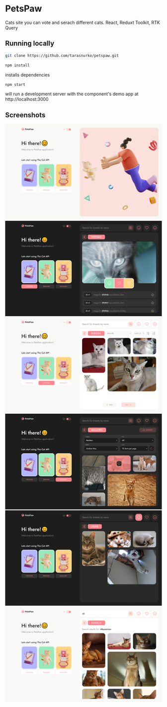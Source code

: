 # PetsPaw

Cats site you can vote and serach different cats. React, Reduxt Toolkit, RTK Query

## Running locally

```bash
git clone https://github.com/tarasnurko/petspaw.git
```

```bash
npm install
```

installs dependencies

```bash
npm start
```

will run a development server with the component's demo app at http://localhost:3000

## Screenshots

![Main Page](/screenshots/screenshot-1.png)
![Voting Page](/screenshots/screenshot-2.png)
![Breeds Page](/screenshots/screenshot-3.png)
![Gallery Page](/screenshots/screenshot-4.png)
![Likes Page](/screenshots/screenshot-5.png)
![Search Page](/screenshots/screenshot-6.png)

